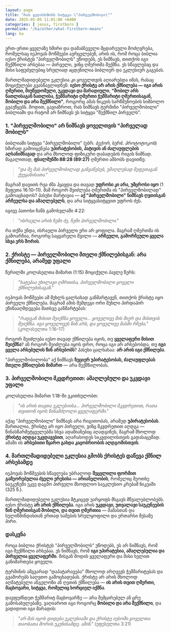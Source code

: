 ```yaml
---
layout: page
title: "რას გულისხმობს სიტყვა \"პირველშობილი\""
date: 2025-05-05 11:01:00 +0400
categories: [ jesus, firstborn ]
permalink: "/ka/other/what-firstborn-means"
lang: ka
---
```


ერთ-ერთი ყველაზე ხშირი და დამაბნეველი მცდარეული მოძღვრება, რომელსაც იეჰოვას მოწმეები ავრცელებენ, არის ის, რომ როცა
ბიბლია იესო ქრისტეს "პირველშობილს" უწოდებს, ეს ნიშნავს, თითქოს იგი შექმნილი არსებაა — პირველი, ვინც ღმერთმა შექმნა. ეს
სწავლებაც და მისი საფუძვლებიც სრულიად აცდენილია ბიბლიურ და ეკლესიურ გაგებას.

მართლმადიდებელი ეკლესია კი ყოველთვის აღიარებდა იმას, რასაც მოციქულები გვასწავლიდნენ: **იესო ქრისტე არ არის ქმნილება —
იგი არის ღმერთი, მიუწვდომელი, უკვდავი და მარადიული**, **"შობილ არს ნათლისაგან ნათლისა, ჭეშმარიტი ღმერთი ჭეშმარიტი
ღმერთისაგან, შობილი და არა შექმნილი"**, როგორც ამას ნიკეის სარწმუნოების სიმბოლო გვაუწყებს. მოდით, გავიაზროთ, რას ნიშნავს
ტერმინი "პირველშობილი" ბიბლიაში და რატომ არ ნიშნავს ეს სიტყვა "შექმნილ პირველს".

<!--more-->

### **1. "პირველშობილი" არ ნიშნავს ყოველთვის "პირველად შობილს"**

ბიბლიაში სიტყვა "პირველშობილი" (ებრ. *ბექორ*, ბერძ. *პროტოტოკოს*) ხშირად გამოიყენება **უპირატესობის, პატივის ან
ძალაუფლების აღსანიშნავად** და არა მხოლოდ ფიზიკური დაბადების რიგის ნიშნად. მაგალითად, **ფსალმუნში 88:28 (89:27)** ღმერთი
ამბობს დავითზე:

> *"და მე მას პირველშობილად განვაწესებ, უმაღლესად მეფეთაგან ქუეყანისათა."*

მაგრამ დავითს რვა ძმა ჰყავდა და თავად **უფროსი კი არა, უმცროსი იყო** (1 მეფეთა 16:10–11). მაშ როგორ შეიძლება ღმერთმა ის
"პირველშობილად" გამოაცხადოს? პასუხი მარტივია — **აქ "პირველშობილი" ნიშნავს ღვთისგან არჩეულსა და ამაღლებულს**, და არა
სიტყვასიტყვით უფროს ძეს.

იგივე პათოსი ჩანს გამოსვლაში 4:22:

> *"ისრაელი არის ჩემი ძე, ჩემი პირველშობილი."*

რა თქმა უნდა, ისრაელი პირველი ერი არ ყოფილა. მაგრამ ღმერთმა ის გამოარჩია, როგორც საყვარელი შვილი — **არჩეული, გამორჩეული
ყველა სხვა ერს შორის**.

### **2. ქრისტე — პირველშობილი მთელი ქმნილებისგან: არა ქმნილება, არამედ უფალი**

წერილში კოლასელთა მიმართ (1:15) მოციქული პავლე წერს:

> *"ხატებაა უხილავი ღმრთისა, პირველშობილი ყოველი ქმნილებისაგან."*

იეჰოვას მოწმეები ამ მუხლს ცალსახად განმარტავენ, თითქოს ქრისტე იყო პირველი ქმნილება. მაგრამ ამის შემდეგი ორი მუხლი
პირდაპირ ეწინააღმდეგება მათსვე განმარტებას:

> *"რადგან მისით შეიქმნა ყოველი… ყოველივე მის მიერ და მისთვის შეიქმნა. იგი ყოველივეს წინ არს, და ყოველივე მასში
რჩება."* (კოლასელთა 1:16–17)

როგორ შეიძლება იესო თავად ქმნილება იყოს, თუ **ყველაფერი მისით შეიქმნა**? ან როგორ შეიძლება იყოს დრო, როცა იგი არ
არსებობდა, თუ **იგი ყველა არსებულის წინ არსებობს**? პასუხი ცალსახაა: **არ არის იგი ქმნილება**.

"პირველშობილობა" აქ ნიშნავს **ზეციერ უპირატესობას, ძალაუფლებას მთელი ქმნილების მიმართ** — არა შექმნილობას.

### **3. პირველშობილი მკვდრეთით: ამაღლებული და უკვდავი უფალი**

კოლასელთა მიმართ 1:18-ში ვკითხულობთ:

> *"ის არის თავთა ეკლესიისა… პირველშობილი მკვდრეთით, რათა თვითონ იყოს წინამძღოლი ყველაფერში."*

აქაც "პირველშობილი" ნიშნავს არა რიგითობას, არამედ **უპირატესობას**. მართალია, ქრისტე არ იყო პირველი, ვინც მკვდრეთით
აღდგა — წინასწარმეტყველებმა სხვა ადამიანებიც აღადგინეს, მაგრამ მხოლოდ **ქრისტე აღდგა უკვდავებით**, აღარასოდეს
სიკვდილისთვის გადასაცემად. ამაში ის **არსებითი წყარო გახდა კაცობრიობის აღდგომისთვის**.

### **4. მართლმადიდებელი ეკლესია გმობს ქრისტეს დაწევა ქმნილ არსებამდე**

იეჰოვას მოწმეების სწავლება უბრალოდ **შეცვლილი ფორმით გამეორებულია ძველი ერესისა — არიანელობის**, რომელიც მეოთხე
საუკუნეში უკვე დაგმო პირველი მსოფლიო საეკლესიო კრებამ ნიკეაში (325 წ.).

მართლმადიდებელი ეკლესია მტკიცედ უარყოფს მსგავს მწვალებლობებს. იესო ქრისტე **არ არის ქმნილება**. იგი არის **უკვდავი,
უთვალავი საუკუნეების წინ ღმერთისგან შობილი, და თვით ღმერთია** — მამასთან და სულიწმინდასთან ერთად სამების სრულყოფილი და
ერთარსი მესამე პირი.

### **დასკვნა**

როცა ბიბლია ქრისტეს "პირველშობილს" უწოდებს, ეს არ ნიშნავს, რომ იგი შექმნილი არსებაა. ეს ნიშნავს, რომ **იგი უპირატესია,
ამაღლებულია და პირველია ყველაფერში**. მისგან მოდის ყველაფერი და მისი ხელით განიმართება ყოველი.

ტერმინის ამგვარად "დაპატარავება" მხოლოდ არღვევს ჭეშმარიტებას და გვაშორებს საღვთო გამოცხადებას. ქრისტე არ არის მხოლოდ
აღმატებული ანგელოზი ან ღვთის ქმნილება — **ის არის თვით ღმერთი, მაცხოვარი, სიტყვა, რომელიც ხორციელ იქმნა**.

დავფუძნდეთ ჭეშმარიტ მაცხოვარზე — არა შემცირებულ ან ცრუ გამოსახულებაზე. ვაღიაროთ იგი როგორც **შობილი და არა შექმნილი**,
და ვადიდოთ იგი მარადის:

> *"არ მას იყოს დიდება ეკლესიაში და ქრისტე იესოში ყოველთა თაობათა შორის უკუნისამდე. ამინ."* (ეფესელთა 3:21)